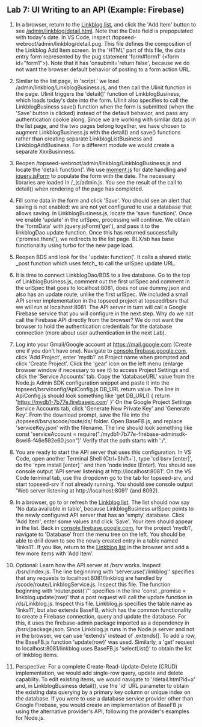 ## Lab 7: UI Writing to an API (Example: Firebase)

1. In a browser, return to the <a href='http://localhost:8091/admin/linkblog/' target='_blank'>Linkblog list</a>, and click the 'Add Item' button to see <a href='http://localhost:8091/admin/linkblog/detail.html' target='_blank'>/admin/linkblog/detail.html</a>. Note that the Date field is prepopulated with today's date. In VS Code, inspect /topseed-webroot/admin/linkblog/detail.pug. This file defines the composition of the Linkblog Add Item screen. In the 'HTML' part of this file, the data entry form represented by the pug statement 'form#form1' (&lt;form id="form1"&gt;). Note that it has 'onsubmit='return false', because we do not want the browser default behavior of posting to a form action URL.

2. Similar to the  list page, in 'script.' we load /admin/linkblog/LinkblogBusiness.js, and then call the UIinit function in the page. UIinit triggers the 'detail()' function of LinkblogBusiness, which loads today's date into the form. UIinit also specifies to call the LinkblogBusiness save() function when the form is submitted (when the 'Save' button is clicked) instead of the default behavior, and pass any authentication cookie along. Since we are working with similar data as in the list page, and the two pages belong together, we have chosen to augment LinkblogBusiness.js with the detail() and save() functions rather than creating separate LinkblogListBusiness and LinkblogAddBusiness. For a different module we would create a separate XxxBusinness.

3. Reopen /topseed-webroot/admin/linkblog/LinkblogBusiness.js and locate the 'detail: function('. We use <a href='https://momentjs.com/' target='_blank'>moment.js</a> for date handling and <a href='https://github.com/corinis/jsForm' target='_blank'>jquery.jsForm</a> to populate the form with the date. The necessary libraries are loaded in /_js/admin.js. You see the result of the call to detail() when rendering of the page has completed.

4. Fill some data in the form and click 'Save'. You should see an alert that saving is not enabled: we are not yet configured to use a database that allows saving. In LinkblogBusiness.js, locate the 'save: function('. Once we enable 'update' in the urlSpec, processing will continue. We obtain the 'formData' with jquery.jsForm('get'), and pass it to the linkblogDao.update function. Once this has returned successfully ('promise.then('), we redirects to the list page. BLX/sb has base functionality using turbo for the new page load.

5. Reopen BDS and look for the 'update: function('. It calls a shared static \_post function which uses fetch\_ to call the urlSpec update URL. 

6. It is time to connect LinkblogDao/BDS to a live database. Go to the top of LinkblogBusiness.js, comment out the first urlSpec and comment in the urlSpec that goes to localhost:8081, does not use dummy.json and also has an update route, unlike the first urlSpec. We included a small API server implementation in the topseed project at topseed/bsrv that we will run at localhost:8081. The API server in turn will call a Google Firebase service that you will configure in the next step. Why do we not call the Firebase API directly from the browser? We do not want the browser to hold the authentication credentials for the database connection (more about user authentication in the next Lab).

7. Log into your Gmail/Google account at https://mail.google.com (Create one if you don't have one). Navigate to <a href='https://console.firebase.google.com/' target='_blank'>console.firebase.google.com</a>, click 'Add Project', enter 'mydb1' as Project name when prompted and click 'Create Project'.
Click the 'gear' icon on the left menu (enlarge browser window if necessary to see it) to access Project Settings and click the 'Service Accounts' tab. Copy the 'databaseURL' value from the Node.js Admin SDK configuration snippet and paste it into the  topseed/bsrv/config/ApiConfig.js DB\_URL return value. The line in ApiConfig.js should look something like 'get DB_URL() { return 'https://mydb1-7b77e.firebaseio.com' }' On the Google Project Settings Service Accounts tab, click 'Generate New Private Key' and 'Generate Key'. From the download prompt, save the file into the /topseed/bsrv/scode/route/ds/ folder. Open BaseFB.js, and replace 'serviceKey.json' with the filename. The line should look something like const 'serviceAccount = require("./mydb1-7b77e-firebase-adminsdk-8swi6-f46e592e60.json")' Verify that the path starts with './'.

8. You are ready to start the API server that uses this configuration. In VS Code, open another Terminal Shell (Ctrl+Shift+`), type 'cd bsrv [enter]', do the 'npm install [enter] ' and then 'node index [Enter].
You should see console output 'API server listening at http://localhost:8081'. On the VS Code terminal tab, use the dropdown go to the tab for topseed-srv, and start topseed-srv if not already running. You should see console output 'Web server listening at http://localhost:8091' (and 8092).

9. In a browser, go to or refresh the <a href='http://localhost:8091/admin/linkblog/' target='_blank'>Linkblog list</a>. The list should now say 'No data available in table', because LinkblogBusiness urlSpec points to the newly configured API server that has an 'empty' database. Click 'Add Item', enter some values and click 'Save'. Your item should appear in the list. Back in  <a href='https://console.firebase.google.com/' target='_blank'>console.firebase.google.com</a>, for the project 'mydb1', navigate to 'Database' from the menu tree on the left. You should be able to drill down to see the newly created entry in a table named 'links11'. If you like, return to the <a href='http://localhost:8091/admin/linkblog/' target='_blank'>Linkblog list</a> in the browser and add a few more items with 'Add Item'.

10. Optional: Learn how the API server at /bsrv works. Inspect /bsrv/index.js. The line beginninng with 'server.use('/linkblog'' specifies that any requests to localhost:8081/linkblog are handled
by /scode/route/LinkblogService.js. Inspect this file. The function beginning with 'router.post('/'' specifies in the line 'const _promise = linkblog.update(row)' that a post request will call the update function in /ds/Linkblog.js. Inspect this file. Linkblog.js specifies the table name as 'links11', but also extends BaseFB, which has the common functionality to create a Firebase connection, query and update the database. For this, it uses the firebase-admin package imported as a dependency in /bsrv/package.json. Since Linkblog.js runs in the Node.js server and not in the browser, we can use 'extends' instead of .extends([. To add a row, the BaseFB.js function 'update(row)' was used. Similarly, a 'get' request to localhost:8081/linkblog uses BaseFB.js 'selectList()' to obtain the list of linkblog items. 

11. Perspective: For a complete Create-Read-Update-Delete (CRUD) implementation, we would add single-row query, update and delete capablity. To edit existing items, we would navigate to '/detail.html?id=x' and, in LinkblogBusiness detail(), use the 'id' URL parameter to obtain the existing data querying by a primary key column or unique index on the database. If you were to use a database service provider other than Google Firebase, you would create an implementation of BaseFB.js using the alternative provider's API, following the provider's examples for Node.js. 


